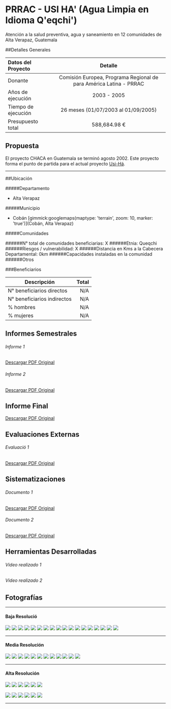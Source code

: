 # PRRAC - USI HA' (Agua Limpia en Idioma Q'eqchi')

Atención a la salud preventiva, agua y saneamiento en 12 comunidades de Alta Verapaz, Guatemala

##Detalles Generales

| Datos del Proyecto | Detalle |
|:--- |:---:|
| Donante | Comisión Europea, Programa Regional de para América Latina - PRRAC |
| Años de ejecución | 2003 - 2005 |
| Tiempo de ejecución | 26 meses (01/07/2003 al 01/09/2005) |
| Presupuesto total | 588,684.98 &euro; |


## Propuesta

El proyecto CHACA en Guatemala se terminó agosto 2002. Este proyecto forma el punto de partida para el actual proyecto [Usi-Há][p02].



-----

##Ubicación

#####Departamento
* Alta Verapaz

#####Municipio
* Cob&aacute;n
[gimmick:googlemaps(maptype: 'terrain', zoom: 10, marker: 'true')](Cobán, Alta Verapaz)


#####Comunidades

######N° total de comunidades beneficiarias: X
######Etnia: Queqchi
######Riesgos / vulnerabilidad: X
######Distancia en Kms a la Cabecera Departamental: 0km
######Capacidades instaladas en la comunidad
######Otros

###Beneficiarios

| Descripción					| Total		|
| ------------------------------| ---------:|
| N° beneficiarios directos		| N/A		|
| N° beneficiarios indirectos	| N/A		|
| % hombres 					| N/A		|
| % mujeres 					| N/A		|

## Informes Semestrales

###### Informe 1
<a class="media {}" href="docs/doc-2.pdf"></a>
<a class="descarga-pdf" href="../docs/doc-2.pdf">Descargar PDF Original</a>

###### Informe 2
<a class="media {width:400, height:550}" href="docs/doc-1.pdf"></a>
<a class="descarga-pdf" href="../docs/doc-1.pdf">Descargar PDF Original</a>

## Informe Final

<a class="media {width:400, height:550}" href="docs/doc-1.pdf"></a>
<a class="descarga-pdf" href="../docs/doc-1.pdf">Descargar PDF Original</a>

## Evaluaciones Externas

###### Evaluaci&oacute; 1
<a class="media {width:400, height:550}" href="docs/doc-1.pdf"></a>
<a class="descarga-pdf" href="../docs/doc-1.pdf">Descargar PDF Original</a>

## Sistematizaciones

###### Documento 1
<a class="media {width:550, height:400}" href="docs/doc-2.pdf"></a>
<a class="descarga-pdf" href="../docs/doc-2.pdf">Descargar PDF Original</a>

###### Documento 2
<a class="media {width:550, height:400}" href="docs/doc-2.pdf"></a>
<a class="descarga-pdf" href="../docs/doc-2.pdf">Descargar PDF Original</a>

## Herramientas Desarrolladas

###### Video realizado 1
[](http://www.youtube.com/watch?v=RMINSD7MmT4)

###### Video realizado 2
[](http://www.youtube.com/watch?v=RMINSD7MmT4)

## Fotograf&iacute;as

- - -
#### Baja Resoluci&oacute;
![](http://lorempixel.com/200/150)
![](http://lorempixel.com/200/150)
![](http://lorempixel.com/200/150)
![](http://lorempixel.com/200/150)
![](http://lorempixel.com/200/150)
![](http://lorempixel.com/200/150)
![](http://lorempixel.com/200/150)
![](http://lorempixel.com/200/150)
![](http://lorempixel.com/200/150)
![](http://lorempixel.com/200/150)
![](http://lorempixel.com/200/150)
![](http://lorempixel.com/200/150)
![](http://lorempixel.com/200/150)
![](http://lorempixel.com/200/150)
![](http://lorempixel.com/200/150)
![](http://lorempixel.com/200/150)
![](http://lorempixel.com/200/150)
![](http://lorempixel.com/200/150)

- - -

#### Media Resoluci&oacute;n
![](http://lorempixel.com/800/600)
![](http://lorempixel.com/800/600)
![](http://lorempixel.com/800/600)
![](http://lorempixel.com/800/600)
![](http://lorempixel.com/800/600)
![](http://lorempixel.com/800/600)
![](http://lorempixel.com/800/600)
![](http://lorempixel.com/800/600)
![](http://lorempixel.com/800/600)
![](http://lorempixel.com/800/600)
![](http://lorempixel.com/800/600)
![](http://lorempixel.com/800/600)

- - -

#### Alta Resoluci&oacute;n
![](http://lorempixel.com/1600/1200)
![](http://lorempixel.com/1600/1200)
![](http://lorempixel.com/1600/1200)
![](http://lorempixel.com/1600/1200)
![](http://lorempixel.com/1600/1200)
![](http://lorempixel.com/1600/1200)

![](http://lorempixel.com/1600/1200)
![](http://lorempixel.com/1600/1200)
![](http://lorempixel.com/1600/1200)
![](http://lorempixel.com/1600/1200)
![](http://lorempixel.com/1600/1200)
![](http://lorempixel.com/1600/1200)
- - -

<script type="text/javascript">$('.media').media();</script>


[p01]: proyectos/p01.md	"Programa para el Desarrollo"
[p02]: proyectos/p02.md	"Cooperación Holandesa para Ayuda en Centroamérica -CHACA-"
[p03]: proyectos/p03.md	"Atención a la salud preventiva, agua y saneamiento en 12 comunidades de Alta Verapaz, Guatemala"
[p04]: proyectos/p04.md	"Fortalecimiento de las Capacidades para la mitigación de desastres en el Municipio de Cobán y 30 comunidades de la cuenca del Río Chixoy"
[p05]: proyectos/p05.md	"Reduciendo los Riesgos en Comunidades Vulnerables del  Municipio de Santo Domingo, Departamento de Suchitepéquez, Guatemala"
[p06]: proyectos/p06.md	"Fortaleciendo capacidades ante los riesgos de Cambio Climático en el Oriente de Guatemala"
[p07]: proyectos/p07.md	"Reducción de Vulnerabilidades ante los efectos del Cambio Climático en Guatemala, Fase II"
[p08]: proyectos/p08.md	"Trabajando juntos podemos reducir los riesgos en las comunidades vulnerables de Champerico y Retalhuleu, Guatemala"
[p09]: proyectos/p09.md	"Respuesta inmediata ante las inundaciones provocadas por la Tormenta AGATHA, en la región suroccidente de Guatemala"
[p10]: proyectos/p10.md	"Fortaleciendo la Resiliencia de las comunidades ante los efectos de los desastres en parcelamiento La Máquina, Suchitepéquez y Retalhuleu"
[p11]: proyectos/p11.md	"Reducción del riesgo de desastres incrementados por el Cambio Climático"
[p12]: proyectos/p12.md	"Respuesta Inmediata a los efectos de los sismos en el departamento de Santa Rosa, Guatemala"
[p13]: proyectos/p13.md	"Aumentando la resiliencia ante los desastres en el departamento del Peten, Guatemala"
[p14]: proyectos/p14.md	"Mejorando la Salud Materno Neonatal de Comunidades Vulnerables de San Marcos, Guatemala"